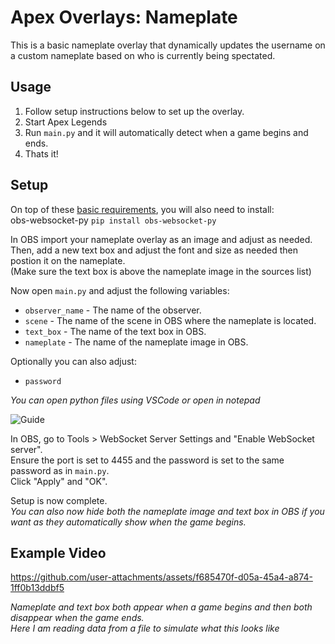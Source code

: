 # Apex Overlays: Nameplate
This is a basic nameplate overlay that dynamically updates the username on a custom nameplate based on who is currently being spectated.

## Usage
1. Follow setup instructions below to set up the overlay.
2. Start Apex Legends
3. Run ```main.py``` and it will automatically detect when a game begins and ends.
4. Thats it!

## Setup
On top of these [basic requirements](https://github.com/CatotronExists/Apex-Overlays/tree/main#requirements), you will also need to install:\
obs-websocket-py ```pip install obs-websocket-py```

In OBS import your nameplate overlay as an image and adjust as needed.\
Then, add a new text box and adjust the font and size as needed then postion it on the nameplate.\
(Make sure the text box is above the nameplate image in the sources list)

Now open ```main.py``` and adjust the following variables:
- ```observer_name``` - The name of the observer. 
- ```scene``` - The name of the scene in OBS where the nameplate is located.
- ```text_box``` - The name of the text box in OBS.
- ```nameplate``` - The name of the nameplate image in OBS.

Optionally you can also adjust:
- ```password```

*You can open python files using VSCode or open in notepad*

![Guide](https://github.com/user-attachments/assets/9e04ecd3-a6a4-46ac-a0f6-3cec5ff3acb5)

In OBS, go to Tools > WebSocket Server Settings and "Enable WebSocket server".\
Ensure the port is set to 4455 and the password is set to the same password as in ```main.py```.\
Click "Apply" and "OK".

Setup is now complete.\
*You can also now hide both the nameplate image and text box in OBS if you want as they automatically show when the game begins.*

## Example Video
https://github.com/user-attachments/assets/f685470f-d05a-45a4-a874-1ff0b13ddbf5

*Nameplate and text box both appear when a game begins and then both disappear when the game ends.*\
*Here I am reading data from a file to simulate what this looks like*